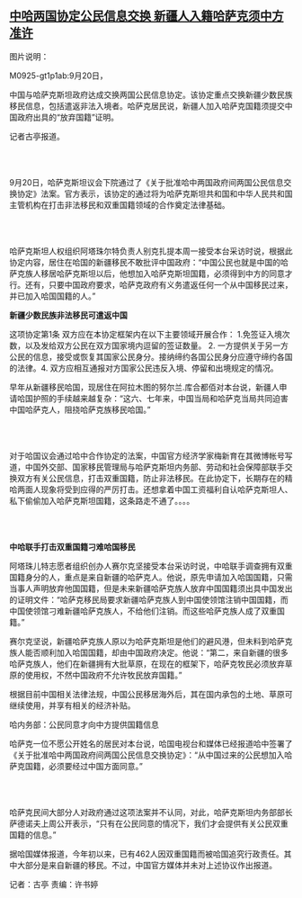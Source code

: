 <!--1695625115000-->
[中哈两国协定公民信息交换 新疆人入籍哈萨克须中方准许](https://www.rfa.org/mandarin/yataibaodao/shaoshuminzu/gt1-09252023025806.html)
------

<p></p><p><span style="font-weight: 400;">图片说明：</span></p><p><span style="font-weight: 400;">M0925-gt1p1ab:9月20日，</span></p><p></p><p><span style="font-weight: 400;">中国与哈萨克斯坦政府达成交换两国公民信息协定。该协定重点交换新疆少数民族移民信息，包括遣返非法入境者。哈萨克居民说，新疆人加入哈萨克国籍须提交中国政府出具的“放弃国籍”证明。</span></p><p></p><p><span style="font-weight: 400;">记者古亭报道。</span></p><p><br/><br/></p><p><span style="font-weight: 400;">9月20日，哈萨克斯坦议会下院通过了《关于批准哈中两国政府间两国公民信息交换协定》法案。官方表示，该协定的通过将为哈萨克斯坦共和国和中华人民共和国主管机构在打击非法移民和双重国籍领域的合作奠定法律基础。</span></p><p><br/><br/></p><p><span style="font-weight: 400;">哈萨克斯坦人权组织阿塔珠尔特负责人别克扎提本周一接受本台采访时说，根据此协定内容，居住在哈国的新疆移民不敢批评中国政府：“中国公民也就是中国的哈萨克族人移居哈萨克斯坦以后，他想加入哈萨克斯坦国籍，必须得到中方的同意才行。还有，只要中国政府要求，哈萨克政府有义务遣返任何一个从中国移民过来，并已加入哈国国籍的人。”</span></p><p></p><p><b>新疆少数民族非法移民可遣返中国</b></p><p></p><p><span style="font-weight: 400;">这项协定第1条 双方应在本协定框架内在以下主要领域开展合作： 1.免签证入境次数，以及发给双方公民在双方国家境内逗留的签证数量。 2. 一方提供关于另一方公民的信息，接受或恢复其国家公民身分。接纳缔约各国公民身分应遵守缔约各国的法律。4. 双方应相互通报对方国家公民违反入境、停留和出境规定的情况。</span></p><p></p><p><span style="font-weight: 400;">早年从新疆移民哈国，现居住在阿拉木图的努尔兰.库合都佰对本台说，新疆人申请哈国护照的手续越来越复杂：“这六、七年来，中国当局和哈萨克当局共同迫害中国哈萨克人，阻挠哈萨克族移民哈国。”</span></p><p><br/><br/></p><p><span style="font-weight: 400;">对于哈国议会通过哈中合作协定的法案，中国官方经济学家梅新育在其微博帐号写道，中国外交部、国家移民管理局与哈萨克斯坦内务部、劳动和社会保障部联手交换双方有关公民信息，打击双重国籍，防止非法移民。在此协定下，长期存在的精哈两面人现象将受到应得的严厉打击。还想拿着中国工资福利自认哈萨克斯坦人、私下偷偷加入哈萨克斯坦国籍，这条路走不通了。。。。</span></p><p><br/><br/></p><p><b>中哈联手打击双重国籍刁难哈国移民</b></p><p></p><p><span style="font-weight: 400;">阿塔珠儿特志愿者组织创办人赛尔克坚接受本台采访时说，中哈联手调查拥有双重国籍身分的人，重点是来自新疆的哈萨克人。他说，原先申请加入哈国国籍，只需当事人声明放弃他国国籍，但是未来新疆哈萨克族人放弃中国国籍须出具中国发出的证明文件：“哈萨克移民局要求新疆哈萨克族人到中国使领馆注销中国国籍，而中国使领馆刁难新疆哈萨克族人，不给他们注销。而这些哈萨克族人成了双重国籍。”</span></p><p></p><p><span style="font-weight: 400;">赛尔克坚说，新疆哈萨克族人原以为哈萨克斯坦是他们的避风港，但未料到哈萨克族人能否顺利加入哈国国籍，却由中国政府决定。他说：“第二，来自新疆的很多哈萨克族人，他们在新疆拥有大批草原，在现在的框架下，哈萨克牧民必须放弃草原的使用权，不然中国政府不允许牧民放弃国籍。”</span></p><p></p><p><span style="font-weight: 400;">根据目前中国相关法律法规，中国公民移居海外后，其在国内承包的土地、草原可继续使用，并享有相关的经济补贴。</span></p><p></p><p><span style="font-weight: 400;">哈内务部：公民同意才向中方提供国籍信息</span></p><p></p><p><span style="font-weight: 400;">哈萨克一位不愿公开姓名的居民对本台说，哈国电视台和媒体已经报道哈中签署了《关于批准哈中两国政府间两国公民信息交换协定》：“从中国过来的公民想加入哈萨克国籍，必须要经过中国方面同意。”</span></p><p><br/><br/></p><p><span style="font-weight: 400;">哈萨克民间大部分人对政府通过这项法案并不认同，对此，哈萨克斯坦内务部部长萨德诺夫上周公开表示，“只有在公民同意的情况下，我们才会提供有关公民双重国籍的信息。”</span></p><p></p><p><span style="font-weight: 400;">据哈国媒体报道，今年初以来，已有462人因双重国籍而被哈国追究行政责任。其中大部分是来自新疆的移民。不过，中国官方媒体并未对上述协议作出报道。</span></p><p></p><p><span style="font-weight: 400;">记者：古亭 责编：许书婷</span></p><p></p>
